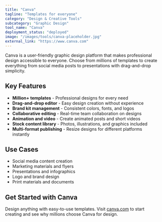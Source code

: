 ```yaml
---
title: "Canva"
tagline: "Templates for everyone"
category: "Design & Creative Tools"
subcategory: "Graphic Design"
tool_name: "Canva"
deployment_status: "deployed"
image: "/images/tools/canva-placeholder.jpg"
external_link: "https://www.canva.com"
---
```

Canva is a user-friendly graphic design platform that makes professional design accessible to everyone. Choose from millions of templates to create everything from social media posts to presentations with drag-and-drop simplicity.

## Key Features

- **Million+ templates** - Professional designs for every need
- **Drag-and-drop editor** - Easy design creation without experience
- **Brand kit management** - Consistent colors, fonts, and logos
- **Collaborative editing** - Real-time team collaboration on designs
- **Animation and video** - Create animated posts and short videos
- **Stock content library** - Photos, illustrations, and graphics included
- **Multi-format publishing** - Resize designs for different platforms instantly

## Use Cases

- Social media content creation
- Marketing materials and flyers
- Presentations and infographics
- Logo and brand design
- Print materials and documents

## Get Started with Canva

Design anything with easy-to-use templates. Visit [canva.com](https://www.canva.com) to start creating and see why millions choose Canva for design.